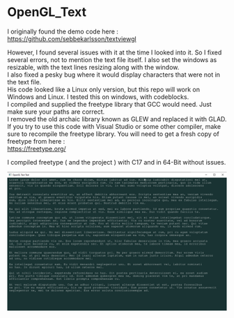 # OpenGL_Text

I originally found the demo code here :  
https://github.com/sebbekarlsson/textviewgl
  
However, I found several issues with it at the time I looked into it. So I fixed several errors, not to mention the text file itself. I also set the windows as resizable, with the text lines resizing along with the window.  
I also fixed a pesky bug where it would display characters that were not in the text file.  
His code looked like a Linux only version, but this repo will work on Windows and Linux. I tested this on windows, with codeblocks.  
I compiled and supplied the freetype library that GCC would need. Just make sure your paths are correct.  
I removed the old archaic library known as GLEW and replaced it with GLAD.  
If you try to use this code with Visual Studio or some other compiler, make sure to recompile the freetype library. You will need to get a fresh copy of freetype from here :  
https://freetype.org/

I compiled freetype ( and the project ) with C17 and in 64-Bit without issues.  
  
![Current Progress](progress1.png) 
